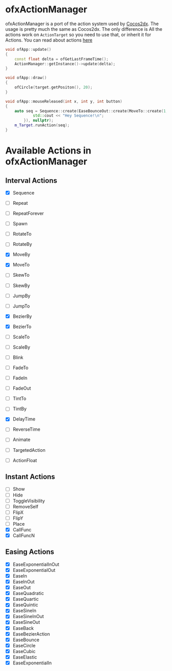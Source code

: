 # ofxActionManager

ofxActionManager is a port of the action system used by [Cocos2dx](https://github.com/cocos2d/cocos2d-x).
The usage is pretty much the same as Cocos2dx. The only difference is All the actions work on `ActionTarget` so you need to use that, or inherit it for Actions.
You can read about actions [here](http://www.cocos2d-x.org/wiki/Actions)

```C++
void ofApp::update()
{
    const float delta = ofGetLastFrameTime();
    ActionManager::getInstance()->update(delta);
}

void ofApp::draw()
{
    ofCircle(target.getPositon(), 20);
}

void ofApp::mouseReleased(int x, int y, int button)
{
    auto seq = Sequence::create(EaseBounceOut::create(MoveTo::create(1, ofVec2f(x, y))), CallFunc::create([]() {
            std::cout << "Hey Sequence!\n";
        }), nullptr);
    m_Target.runAction(seq);
}
```

# Available Actions in ofxActionManager

## Interval Actions

- [x] Sequence
- [ ] Repeat
- [ ] RepeatForever
- [ ] Spawn
- [ ] RotateTo
- [ ] RotateBy
- [x] MoveBy
- [x] MoveTo
- [ ] SkewTo
- [ ] SkewBy
- [ ] JumpBy
- [ ] JumpTo
- [x] BezierBy
- [x] BezierTo
- [ ] ScaleTo
- [ ] ScaleBy
- [ ] Blink
- [ ] FadeTo
- [ ] FadeIn
- [ ] FadeOut
- [ ] TintTo
- [ ] TintBy
- [x] DelayTime
- [ ] ReverseTime
- [ ] Animate
- [ ] TargetedAction
- [ ] ActionFloat


## Instant Actions

- [ ] Show
- [ ] Hide
- [ ] ToggleVisibility
- [ ] RemoveSelf
- [ ] FlipX
- [ ] FlipY
- [ ] Place
- [x] CallFunc
- [x] CallFuncN

## Easing Actions

- [x] EaseExponentialInOut
- [x] EaseExponentialOut
- [x] EaseIn
- [x] EaseInOut
- [x] EaseOut
- [x] EaseQuadratic
- [x] EaseQuartic
- [x] EaseQuintic
- [x] EaseSineIn
- [x] EaseSineInOut
- [x] EaseSineOut
- [x] EaseBack
- [x] EaseBezierAction
- [x] EaseBounce
- [x] EaseCircle
- [x] EaseCubic
- [x] EaseElastic
- [x] EaseExponentialIn
